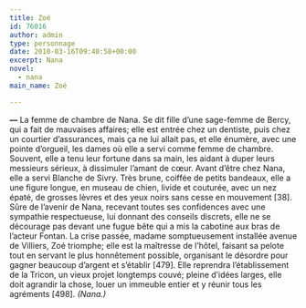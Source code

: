 ```yaml
---
title: Zoé
id: 76016
author: admin
type: personnage
date: 2010-03-16T09:40:58+00:00
excerpt: Nana
novel:
  - nana
main_name: Zoé

---
```

**—** La femme de chambre de Nana. Se dit fille d&rsquo;une sage-femme de Bercy, qui a fait de mauvaises affaires; elle est entrée chez un dentiste, puis chez un courtier d&rsquo;assurances, mais ça ne lui allait pas, et elle énumère, avec une pointe d&rsquo;orgueil, les dames où elle a servi comme femme de chambre. Souvent, elle a tenu leur fortune dans sa main, les aidant à duper leurs messieurs sérieux, à dissimuler l&rsquo;amant de cœur. Avant d&rsquo;être chez Nana, elle a servi Blanche de Sivry. Très brune, coiffée de petits bandeaux, elle a une figure longue, en museau de chien, livide et couturée, avec un nez épaté, de grosses lèvres et des yeux noirs sans cesse en mouvement [38]. Sûre de l&rsquo;avenir de Nana, recevant toutes ses confidences avec une sympathie respectueuse, lui donnant des conseils discrets, elle ne se décourage pas devant une fugue bête qui a mis la cabotine aux bras de l&rsquo;acteur Fontan. La crise passée, madame somptueusement installée avenue de Villiers, Zoé triomphe; elle est la maîtresse de l&rsquo;hôtel, faisant sa pelote tout en servant le plus honnêtement possible, organisant le désordre pour gagner beaucoup d&rsquo;argent et s&rsquo;établir [479]. Elle reprendra l&rsquo;établissement de la Tricon, un vieux projet longtemps couvé; pleine d&rsquo;idées larges, elle doit agrandir la chose, louer un immeuble entier et y réunir tous les agréments [498]. _(Nana.)_